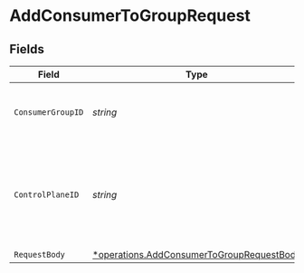 # AddConsumerToGroupRequest


## Fields

| Field                                                                                                 | Type                                                                                                  | Required                                                                                              | Description                                                                                           | Example                                                                                               |
| ----------------------------------------------------------------------------------------------------- | ----------------------------------------------------------------------------------------------------- | ----------------------------------------------------------------------------------------------------- | ----------------------------------------------------------------------------------------------------- | ----------------------------------------------------------------------------------------------------- |
| `ConsumerGroupID`                                                                                     | *string*                                                                                              | :heavy_check_mark:                                                                                    | The UUID or name of the consumer group                                                                | cf4c7e60-11db-49dd-b300-7c7e5f0f7e6b                                                                  |
| `ControlPlaneID`                                                                                      | *string*                                                                                              | :heavy_check_mark:                                                                                    | The UUID of your control plane. This variable is available in the Konnect manager.                    | 9524ec7d-36d9-465d-a8c5-83a3c9390458                                                                  |
| `RequestBody`                                                                                         | [*operations.AddConsumerToGroupRequestBody](../../models/operations/addconsumertogrouprequestbody.md) | :heavy_minus_sign:                                                                                    | N/A                                                                                                   |                                                                                                       |